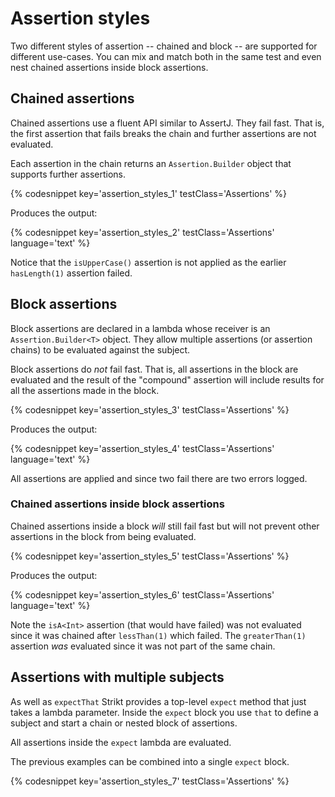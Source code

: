---
---

# Assertion styles

Two different styles of assertion -- chained and block -- are supported for different use-cases.
You can mix and match both in the same test and even nest chained assertions inside block assertions.

## Chained assertions

Chained assertions use a fluent API similar to AssertJ.
They fail fast.
That is, the first assertion that fails breaks the chain and further assertions are not evaluated.

Each assertion in the chain returns an `Assertion.Builder` object that supports further assertions.

{% codesnippet key='assertion_styles_1' testClass='Assertions' %}

Produces the output:

{% codesnippet key='assertion_styles_2' testClass='Assertions' language='text' %}

Notice that the `isUpperCase()` assertion is not applied as the earlier `hasLength(1)` assertion failed.

## Block assertions

Block assertions are declared in a lambda whose receiver is an `Assertion.Builder<T>` object.
They allow multiple assertions (or assertion chains) to be evaluated against the subject.

Block assertions do _not_ fail fast.
That is, all assertions in the block are evaluated and the result of the "compound" assertion will include results for all the assertions made in the block.

{% codesnippet key='assertion_styles_3' testClass='Assertions' %}

Produces the output:

{% codesnippet key='assertion_styles_4' testClass='Assertions' language='text' %}

All assertions are applied and since two fail there are two errors logged.

### Chained assertions inside block assertions

Chained assertions inside a block _will_ still fail fast but will not prevent other assertions in the block from being evaluated.

{% codesnippet key='assertion_styles_5' testClass='Assertions' %}

Produces the output:

{% codesnippet key='assertion_styles_6' testClass='Assertions' language='text' %}

Note the `isA<Int>` assertion (that would have failed) was not evaluated since it was chained after `lessThan(1)` which failed.
The `greaterThan(1)` assertion _was_ evaluated since it was not part of the same chain.

## Assertions with multiple subjects 

As well as `expectThat` Strikt provides a top-level `expect` method that just takes a lambda parameter.
Inside the `expect` block you use `that` to define a subject and start a chain or nested block of assertions.

All assertions inside the `expect` lambda are evaluated.

The previous examples can be combined into a single `expect` block.

{% codesnippet key='assertion_styles_7' testClass='Assertions' %}

